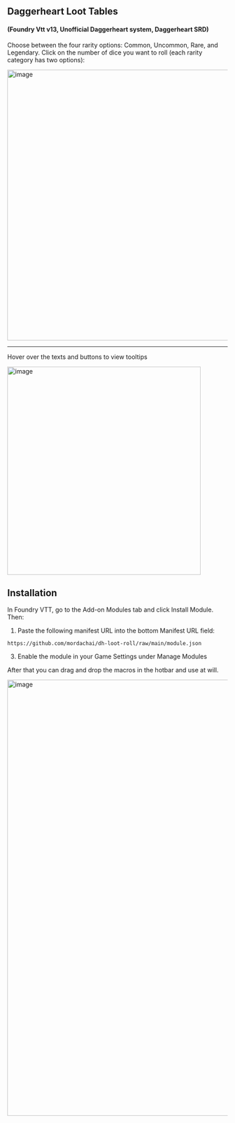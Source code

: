 ## Daggerheart Loot Tables
#### (Foundry Vtt v13, Unofficial Daggerheart system, Daggerheart SRD)

Choose between the four rarity options: Common, Uncommon, Rare, and Legendary. Click on the number of dice you want to roll (each rarity category has two options):

<img width="1217" height="619" alt="image" src="https://github.com/user-attachments/assets/def13dfb-e156-4b78-9438-ef41a75a7317" />

<hr>

Hover over the texts and buttons to view tooltips

<img width="442" height="476" alt="image" src="https://github.com/user-attachments/assets/39eb1174-0417-49f0-bbac-e40ad171bfdc" />

## Installation

In Foundry VTT, go to the Add-on Modules tab and click Install Module. Then:

1. Paste the following manifest URL into the bottom Manifest URL field:
```
https://github.com/mordachai/dh-loot-roll/raw/main/module.json
```
3. Enable the module in your Game Settings under Manage Modules

After that you can drag and drop the macros in the hotbar and use at will.

<img width="1451" height="997" alt="image" src="https://github.com/user-attachments/assets/992073d7-635b-49be-aa6c-3438e949fab7" />
